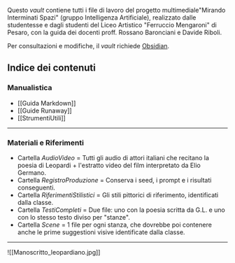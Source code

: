 Questo *vault* contiene tutti i file di lavoro del progetto multimediale"Mirando Interminati Spazi" (gruppo Intelligenza Artificiale), realizzato dalle studentesse e dagli studenti del Liceo Artistico "Ferruccio Mengaroni" di Pesaro, con la guida dei docenti proff. Rossano Baronciani e Davide Riboli.

Per consultazioni e modifiche, il *vault* richiede [Obsidian](https://obisidian.md).

## Indice dei contenuti

### Manualistica

- [[Guida Markdown]]
- [[Guide Runaway]]
- [[StrumentiUtili]]

---

### Materiali e Riferimenti

- Cartella *AudioVideo* = Tutti gli audio di attori italiani che recitano la poesia di Leopardi + l'estratto video del film interpretato da Elio Germano.
- Cartella *RegistroProduzione* = Conserva i seed, i prompt e i risultati conseguenti.
- Cartella *RiferimentiStilistici* = Gli stili pittorici di riferimento, identificati dalla classe.
- Cartella *TestiCompleti* = Due file: uno con la poesia scritta da G.L. e uno con lo stesso testo diviso per "stanze".
- Cartella *Scene* = 1 file per ogni stanza, che dovrebbe poi contenere anche le prime suggestioni visive identificate dalla classe.

---

![[Manoscritto_leopardiano.jpg]]